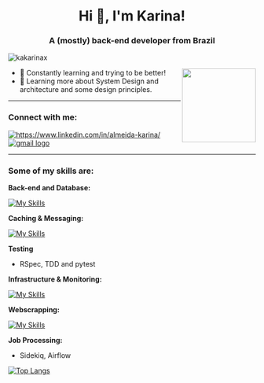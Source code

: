 <h1 align="center">Hi 👋, I'm Karina!</h1>
<h3 align="center"> A (mostly) back-end developer from Brazil </h3> 

<p align="left"> <img src="https://komarev.com/ghpvc/?username=kakarinax&label=Profile%20views&color=0e75b6&style=flat" alt="kakarinax" /> </p>
<p align="right"> <img align="right" height="150" src="https://gifs.eco.br/wp-content/uploads/2022/02/gifs-do-gatinho-digitando-2.gif"  /> </p>

- 🌱 Constantly learning and trying to be better!
- 🚀 Learning more about System Design and architecture and some design principles.

---

<h3 align="left">Connect with me:</h3>
<p align="left">
  <a href="https://linkedin.com/in/https://www.linkedin.com/in/almeida-karina/" target="blank"><img align="center" src="https://img.shields.io/badge/LinkedIn-0077B5?style=for-the-badge&logo=linkedin&logoColor=white" alt="https://www.linkedin.com/in/almeida-karina/" /></a>
  <a href="mailto:s.karinaalmeida@gmail.com", target="_blank"><img align="center" src="https://img.shields.io/badge/Gmail-D14836?style=for-the-badge&logo=gmail&logoColor=white", alt="gmail logo" /> </a>
</p>

---

<h3 align="left"> Some of my skills are: </h3>
<strong> Back-end and Database: </strong>

[![My Skills](https://skillicons.dev/icons?i=ruby,rails,python,postgres,mysql,mongodb,graphql)](https://skillicons.dev)

<strong> Caching & Messaging: </strong>

[![My Skills](https://skillicons.dev/icons?i=redis)](https://skillicons.dev)

<strong> Testing </strong>
- RSpec, TDD and pytest

<strong> Infrastructure & Monitoring: </strong>

[![My Skills](https://skillicons.dev/icons?i=aws,docker,grafana)](https://skillicons.dev)

<strong> Webscrapping: </strong>

[![My Skills](https://skillicons.dev/icons?i=selenium)](https://skillicons.dev)

<strong> Job Processing: </strong> 
- Sidekiq, Airflow

[![Top Langs](https://github-readme-stats.vercel.app/api/top-langs/?username=kakarinax&layout=compact)](https://github.com/anuraghazra/github-readme-stats)
